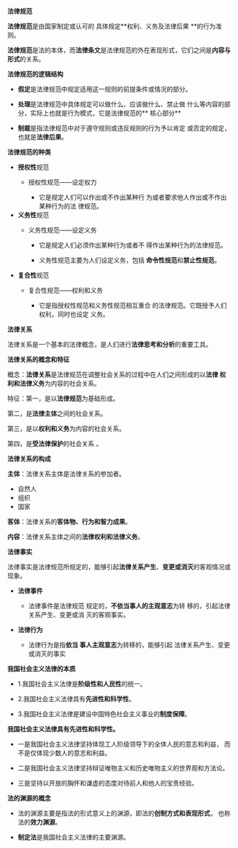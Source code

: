 **法律规范**

**法律规范**是由国家制定或认可的 具体规定**权利、义务及法律后果 **的行为准则。

**法律规范**是法的本体，而**法律条文**是法律规范的外在表现形式，它们之间是**内容与形式**的关系。

**法律规范的逻辑结构**

* **假定**是法律规范中规定适用这一规则的前提条件或情况的部分。

* **处理**是法律规范中具体规定可以做什么、应该做什么、禁止做 什么等内容的部分，实际上也就是行为模式，它是法律规范的** 核心部分**

* **制裁**是指法律规范中对于遵守规则或违反规则的行为予以肯定 或否定的规定，也就是**法律后果**。

**法律规范的种类**

* **授权性**规范
  * 授权性规范——设定权力

    * 它是规定人们可以作出或不作出某种行 为或者要求他人作出或不作出某种行为的法 律规范。
* **义务性**规范
  * 义务性规范——设定义务

    * 它是规定人们必须作出某种行为或者不 得作出某种行为的法律规范。

    * 义务性规范主要为人们设定义务，包括 **命令性规范**和**禁止性规范**。
* **复合性**规范
  * 复合性规范——权利和义务

    * 它是指授权性规范和义务性规范相互重合 的法律规范。它既授予人们权利，同时也设定 义务。

**法律关系**

法律关系是一个基本的法律概念，是人们进行**法律思考和分析**的重要工具。

**法律关系的概念和特征**

概念：**法律关系**是法律规范在调整社会关系的过程中在人们之间形成的以**法律 权利和法律义务**为内容的社会关系。

特征：第一，是以**法律规范**为基础形成。 

第二，是**法律主体**之间的社会关系。 

第三，是以**权利和义务**为内容的社会关系。 

第四，是**受法律保护**的社会关系 。

**法律关系的构成**

**主体**：法律关系主体是法律关系的参加者。

* 自然人
* 组织
* 国家

**客体**：法律关系的**客体物、行为和智力成果**。

**内容**：法律关系主体之间的**法律权利和法律义务**。

**法律事实**

法律事实是法律规范所规定的，能够引起**法律关系产生**、**变更或消灭**的客观情况或现象。

* **法律事件**
  * 法律事件是法律规范 规定的，**不依当事人的主观意志**为转 移的，引起法律关系产生、变更或消 灭的客观事实。
* **法律行为**

  * 法律行为是指**依当 事人主观意志**为转移的，能够引起 法律关系产生、变更或消灭的事实

**我国社会主义法律的本质**

* 1.我国社会主义法律是**阶级性和人民性**的统一。

* 2.我国社会主义法律具有**先进性和科学性**。 

* 3.我国社会主义法律是建设中国特色社会主义事业的**制度保障**。

**我国社会主义法律具有先进性和科学性。**

* 一是我国社会主义法律坚持体现工人阶级领导下的全体人民的意志和利益， 而不是仅体现少数人的意志和利益。 

* 二是我国社会主义法律坚持辩证唯物主义和历史唯物主义的世界观和方法论。 

* 三是坚持以开放的胸怀和谦虚的态度对待前人和他人的宝贵经验。

**法的渊源的概念**

* 法的渊源主要是指法的形式意义上的渊源，即法的**创制方式和表现形式**， 也称法的**效力渊源**。

* **制定法**是我国社会主义法律的主要渊源。





